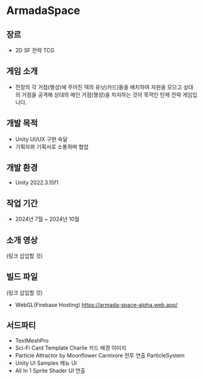 # ArmadaSpace
## 장르
- 2D SF 전략 TCG
## 게임 소개
- 전장의 각 거점(행성)에 주어진 덱의 유닛(카드)들을 배치하여 자원을 모으고 상대의 거점을 공격해 상대의 메인 거점(행성)을 차지하는 것이 목적인 턴제 전략 게임입니다.
## 개발 목적
- Unity UI/UX 구현 숙달
- 기획자와 기획서로 소통하며 협업
## 개발 환경
- Unity 2022.3.15f1
## 작업 기간
- 2024년 7월 ~ 2024년 10월
## 소개 영상
(링크 삽입할 것)
## 빌드 파일
(링크 삽입할 것)
- WebGL(Firebase Hosting) https://armada-space-alpha.web.app/

## 서드파티
- TextMeshPro
- Sci-Fi Card Template Charlie
  카드 배경 이미지
- Particle Attractor by Moonflower Carnivore
  전투 연출 ParticleSystem
- Unity UI Samples
  메뉴 UI
- All In 1 Sprite Shader
  UI 연출

